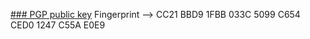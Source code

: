 [### PGP public key](https://github.com/moabdrabou/pgp-public-key/blob/main/moabdrabou.asc)
Fingerprint --> CC21 BBD9 1FBB 033C 5099  C654 CED0 1247 C55A E0E9
